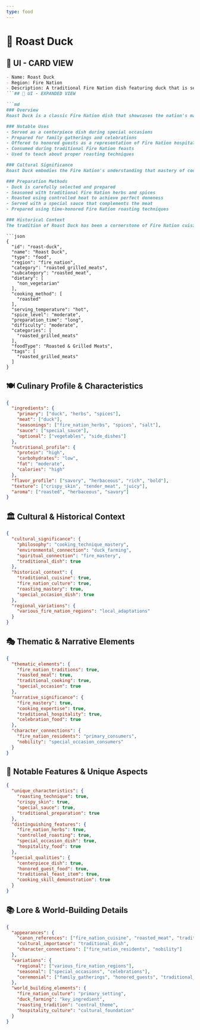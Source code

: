 ```yaml
---
type: food
---
```


# 🦆 Roast Duck

## 🎴 UI - CARD VIEW

```md
- Name: Roast Duck
- Region: Fire Nation
- Description: A traditional Fire Nation dish featuring duck that is seasoned with herbs and spices, roasted to perfection, and served with a special sauce.
```## 📖 UI - EXPANDED VIEW

```md
### Overview
Roast Duck is a classic Fire Nation dish that showcases the nation's mastery of roasting techniques and their love of bold flavors. The duck is carefully seasoned with herbs and spices, roasted to achieve the perfect balance of crispy skin and tender meat, and served with a special sauce that enhances its natural flavors. The dish embodies the Fire Nation's philosophy that the best meals come from ingredients that are prepared with respect for their natural qualities and enhanced through careful seasoning and cooking techniques.

### Notable Uses
- Served as a centerpiece dish during special occasions
- Prepared for family gatherings and celebrations
- Offered to honored guests as a representation of Fire Nation hospitality
- Consumed during traditional Fire Nation feasts
- Used to teach about proper roasting techniques

### Cultural Significance
Roast Duck embodies the Fire Nation's understanding that mastery of cooking techniques is essential to creating great cuisine. The dish represents their belief that even simple ingredients can be transformed into something extraordinary through proper preparation and the judicious use of herbs and spices. The roasting technique reflects the Fire Nation's connection to fire and their ability to harness heat to create delicious meals.

### Preparation Methods
- Duck is carefully selected and prepared
- Seasoned with traditional Fire Nation herbs and spices
- Roasted using controlled heat to achieve perfect doneness
- Served with a special sauce that complements the meat
- Prepared using time-honored Fire Nation roasting techniques

### Historical Context
The tradition of Roast Duck has been a cornerstone of Fire Nation cuisine for generations, developed as a way to showcase the nation's mastery of fire and cooking techniques. This dish demonstrates the Fire Nation's practical wisdom and their ability to create impressive meals from quality ingredients. The tradition continues to be a vital part of Fire Nation culinary culture and serves as a testament to their cooking expertise.
```

```## ⚙️ BACKEND METADATA (v1.0 EXPANSION)
```json
{
  "id": "roast-duck",
  "name": "Roast Duck",
  "type": "food",
  "region": "fire_nation",
  "category": "roasted_grilled_meats",
  "subcategory": "roasted_meat",
  "dietary": [
    "non_vegetarian"
  ],
  "cooking_method": [
    "roasted"
  ],
  "serving_temperature": "hot",
  "spice_level": "moderate",
  "preparation_time": "long",
  "difficulty": "moderate",
  "categories": [
    "roasted_grilled_meats"
  ],
  "foodType": "Roasted & Grilled Meats",
  "tags": [
    "roasted_grilled_meats"
  ]
}
```

## 🍽️ Culinary Profile & Characteristics

```json
{
  "ingredients": {
    "primary": ["duck", "herbs", "spices"],
    "meat": ["duck"],
    "seasonings": ["fire_nation_herbs", "spices", "salt"],
    "sauce": ["special_sauce"],
    "optional": ["vegetables", "side_dishes"]
  },
  "nutritional_profile": {
    "protein": "high",
    "carbohydrates": "low",
    "fat": "moderate",
    "calories": "high"
  },
  "flavor_profile": ["savory", "herbaceous", "rich", "bold"],
  "texture": ["crispy_skin", "tender_meat", "juicy"],
  "aroma": ["roasted", "herbaceous", "savory"]
}
```

## 🏛️ Cultural & Historical Context

```json
{
  "cultural_significance": {
    "philosophy": "cooking_technique_mastery",
    "environmental_connection": "duck_farming",
    "spiritual_connection": "fire_mastery",
    "traditional_dish": true
  },
  "historical_context": {
    "traditional_cuisine": true,
    "fire_nation_culture": true,
    "roasting_mastery": true,
    "special_occasion_dish": true
  },
  "regional_variations": {
    "various_fire_nation_regions": "local_adaptations"
  }
}
```

## 🎭 Thematic & Narrative Elements

```json
{
  "thematic_elements": {
    "fire_nation_traditions": true,
    "roasted_meat": true,
    "traditional_cooking": true,
    "special_occasion": true
  },
  "narrative_significance": {
    "fire_mastery": true,
    "cooking_expertise": true,
    "traditional_hospitality": true,
    "celebration_food": true
  },
  "character_connections": {
    "fire_nation_residents": "primary_consumers",
    "nobility": "special_occasion_consumers"
  }
}
```

## 🌟 Notable Features & Unique Aspects

```json
{
  "unique_characteristics": {
    "roasting_technique": true,
    "crispy_skin": true,
    "special_sauce": true,
    "traditional_preparation": true
  },
  "distinguishing_features": {
    "fire_nation_herbs": true,
    "controlled_roasting": true,
    "special_occasion_dish": true,
    "hospitality_food": true
  },
  "special_qualities": {
    "centerpiece_dish": true,
    "honored_guest_food": true,
    "traditional_feast_item": true,
    "cooking_skill_demonstration": true
  }
}
```

## 📚 Lore & World-Building Details

```json
{
  "appearances": {
    "canon_references": ["fire_nation_cuisine", "roasted_meat", "traditional_dish"],
    "cultural_importance": "traditional_dish",
    "character_connections": ["fire_nation_residents", "nobility"]
  },
  "variations": {
    "regional": ["various_fire_nation_regions"],
    "seasonal": ["special_occasions", "celebrations"],
    "ceremonial": ["family_gatherings", "honored_guests", "traditional_feasts"]
  },
  "world_building_elements": {
    "fire_nation_culture": "primary_setting",
    "duck_farming": "key_ingredient",
    "roasting_tradition": "central_theme",
    "hospitality_culture": "cultural_foundation"
  }
}
```
